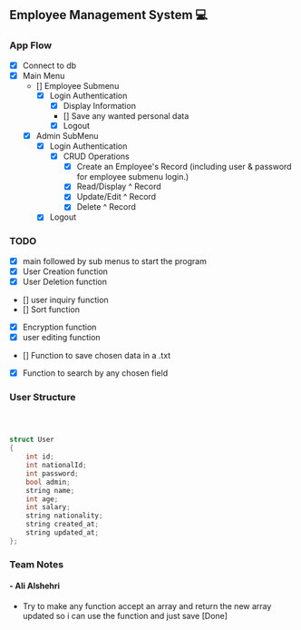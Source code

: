 ## Employee Management System 💻

### App Flow

- [x] Connect to db
- [x] Main Menu
  - [] Employee Submenu
    - [x] Login Authentication
      - [X] Display Information
      - [] Save any wanted personal data
      - [X] Logout
  - [x] Admin SubMenu
    - [x] Login Authentication
      - [X] CRUD Operations
        - [x] Create an Employee's Record (including user & password for employee submenu login.)
        - [x] Read/Display ^ Record
        - [x] Update/Edit ^ Record
        - [x] Delete ^ Record
    - [X] Logout

### TODO

- [x] main followed by sub menus to start the program
- [x] User Creation function
- [x] User Deletion function
- [] user inquiry function
- [] Sort function
- [x] Encryption function
- [x] user editing function
- [] Function to save chosen data in a .txt
- [X] Function to search by any chosen field

### User Structure

```c++



struct User
{
    int id;
    int nationalId;
    int password;
    bool admin;
    string name;
    int age;
    int salary;
    string nationality;
    string created_at;
    string updated_at;
};
```

### Team Notes

#### - Ali Alshehri

- Try to make any function accept an array and return the new array updated so i can use the function and just save [Done]
